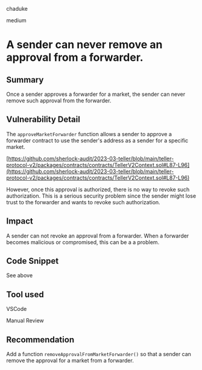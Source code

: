 chaduke

medium

# A sender can never remove an approval from a forwarder.

## Summary
Once a sender approves a forwarder for a market, the sender can never remove such approval from the forwarder. 

## Vulnerability Detail
The ``approveMarketForwarder`` function allows a sender to approve a forwarder contract to use the sender's address as a sender for a specific market.

[https://github.com/sherlock-audit/2023-03-teller/blob/main/teller-protocol-v2/packages/contracts/contracts/TellerV2Context.sol#L87-L96](https://github.com/sherlock-audit/2023-03-teller/blob/main/teller-protocol-v2/packages/contracts/contracts/TellerV2Context.sol#L87-L96)

However, once this approval is authorized, there is no way to revoke such authorization. This is a serious security problem since the sender might lose trust to the forwarder and wants to revoke such authorization. 

## Impact
A sender can not revoke an approval from a forwarder. When a forwarder becomes malicious or compromised, this can be a a problem. 

## Code Snippet
See above

## Tool used
VSCode

Manual Review

## Recommendation
Add a function ``removeApprovalFromMarketForwarder()`` so that a sender can remove the approval for a market from a forwarder. 